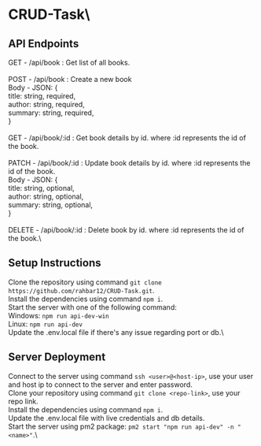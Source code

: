 # CRUD-Task\

## API Endpoints
GET - /api/book : Get list of all books.\
\
POST - /api/book : Create a new book\
    Body - JSON: {\
        title: string, required,\
        author: string, required,\
        summary: string, required,\
    }\
\
GET - /api/book/:id : Get book details by id. where :id represents the id of the book.\
\
PATCH - /api/book/:id : Update book details by id. where :id represents the id of the book.\
    Body - JSON: {\
        title: string, optional,\
        author: string, optional,\
        summary: string, optional,\
    }\
\
DELETE - /api/book/:id : Delete book by id. where :id represents the id of the book.\

## Setup Instructions
Clone the repository using command `git clone https://github.com/rahbar12/CRUD-Task.git`.\
Install the dependencies using command `npm i`.\
Start the server with one of the following command:\
Windows: `npm run api-dev-win`\
Linux: `npm run api-dev`\
Update the .env.local file if there's any issue regarding port or db.\

## Server Deployment
Connect to the server using command `ssh <user>@<host-ip>`, use your user and host ip to connect to the server and enter password.\
Clone your repository using command `git clone <repo-link>`, use your repo link.\
Install the dependencies using command `npm i`.\
Update the .env.local file with live credentials and db details.\
Start the server using pm2 package: `pm2 start "npm run api-dev" -n "<name>"`.\
